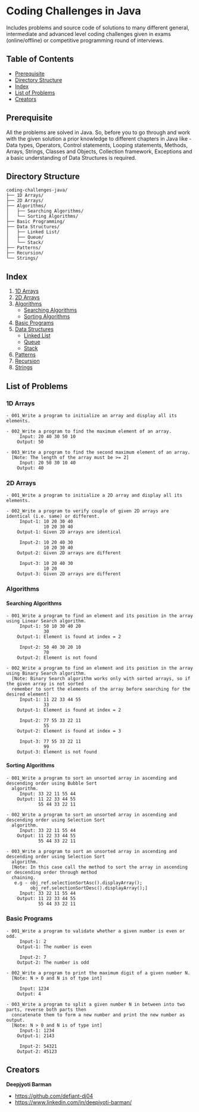 # Coding Challenges in Java

Includes problems and source code of solutions to many different general, intermediate and advanced level coding challenges given in exams (online/offline) or competitive programming round of interviews.


## Table of Contents

- [Prerequisite](#prerequisite)
- [Directory Structure](#directory-structure)
- [Index](#index)
- [List of Problems](#list-of-problems)
- [Creators](#creators)


## Prerequisite

All the problems are solved in Java. So, before you to go through and work with the given solution a prior knowledge to different chapters in Java like - Data types, Operators, Control statements, Looping statements, Methods, Arrays, Strings, Classes and Objects, Collection framework, Exceptions and a basic understanding of Data Structures is required.


## Directory Structure

```text
coding-challenges-java/
├── 1D Arrays/
├── 2D Arrays/
├── Algorithms/
│   ├── Searching Algorithms/
│   └── Sorting Algorithms/
├── Basic Programming/
├── Data Structures/
│   ├── Linked List/
│   ├── Queue/
│   └── Stack/
├── Patterns/
├── Recursion/
└── Strings/
```

## Index

1. [1D Arrays](#1d-arrays)
2. [2D Arrays](#2d-arrays)
3. [Algorithms](#algorithms)
   - [Searching Algorithms](#searching-algorithms)
   - [Sorting Algorithms](#sorting-algorithms)
4. [Basic Programs](#basic-programs)
5. [Data Structures](#data-structures)
   - [Linked List](#linked-lists)
   - [Queue](#queue)
   - [Stack](#stack)
6. [Patterns](#patterns)
7. [Recursion](#recursion)
8. [Strings](#strings)


## List of Problems

### 1D Arrays

```text
- 001_Write a program to initialize an array and display all its elements.

- 002_Write a program to find the maximum element of an array.
     Input: 20 40 30 50 10
    Output: 50

- 003_Write a program to find the second maximum element of an array.
  [Note: The length of the array must be >= 2]
     Input: 20 50 30 10 40
    Output: 40
```

### 2D Arrays

```text
- 001_Write a program to initialize a 2D array and display all its elements.

- 002_Write a program to verify couple of given 2D arrays are identical (i.e. same) or different.
     Input-1: 10 20 30 40
              10 20 30 40
    Output-1: Given 2D arrays are identical

     Input-2: 10 20 40 30
              10 20 30 40
    Output-2: Given 2D arrays are different

     Input-3: 10 20 40 30
              10 20
    Output-3: Given 2D arrays are different

```

### Algorithms

#### Searching Algorithms

```text
- 001_Write a program to find an element and its position in the array using Linear Search algorithm.
     Input-1: 50 10 30 40 20
              30
    Output-1: Element is found at index = 2

     Input-2: 50 40 30 20 10
              70
    Output-2: Element is not found

- 002_Write a program to find an element and its position in the array using Binary Search algorithm.
  [Note: Binary Search algorithm works only with sorted arrays, so if the given array is not sorted
  remember to sort the elements of the array before searching for the desired element]
     Input-1: 11 22 33 44 55
              33
    Output-1: Element is found at index = 2

     Input-2: 77 55 33 22 11
              55
    Output-2: Element is found at index = 3

     Input-3: 77 55 33 22 11
              99
    Output-3: Element is not found
```

#### Sorting Algorithms

```text
- 001_Write a program to sort an unsorted array in ascending and descending order using Bubble Sort
  algorithm.
     Input: 33 22 11 55 44
    Output: 11 22 33 44 55
            55 44 33 22 11

- 002_Write a program to sort an unsorted array in ascending and descending order using Selection Sort
  algorithm.
     Input: 33 22 11 55 44
    Output: 11 22 33 44 55
            55 44 33 22 11

- 003_Write a program to sort an unsorted array in ascending and descending order using Selection Sort
  algorithm.
  [Note: In this case call the method to sort the array in ascending or descending order through method
  chaining.
   e.g - obj_ref.selectionSortAsc().displayArray();
         obj_ref.selectionSortDesc().displayArray();]
     Input: 33 22 11 55 44
    Output: 11 22 33 44 55
            55 44 33 22 11
```

### Basic Programs

```text
- 001_Write a program to validate whether a given number is even or odd.
     Input-1: 2
    Output-1: The number is even

     Input-2: 7
    Output-2: The number is odd

- 002_Write a program to print the maximum digit of a given number N.
  [Note: N > 0 and N is of type int]

     Input: 1234
    Output: 4

- 003_Write a program to split a given number N in between into two parts, reverse both parts then
  concatenate them to form a new number and print the new number as output.
  [Note: N > 0 and N is of type int]
     Input-1: 1234
    Output-1: 2143

     Input-2: 54321
    Output-2: 45123
```

## Creators

**Deepjyoti Barman**

- <https://github.com/defiant-dj04>
- <https://www.linkedin.com/in/deepjyoti-barman/>
